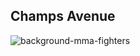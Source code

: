 ## Champs Avenue
![background-mma-fighters](https://github.com/user-attachments/assets/d14d0a23-07e5-4a62-986d-bede6239118f)
